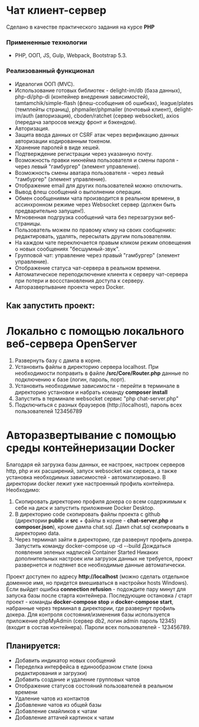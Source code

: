 # Чат клиент-сервер

Сделано в качестве практического задания на курсе **PHP**

### Примененные технологии
* PHP, ООП, JS, Gulp, Webpack, Bootstrap 5.3.

### Реализованный функционал

* Идеалогия ООП (MVC).
* Использование готовых библиотек - delight-im/db (база данных), php-di/php-di (контейнер внедрения зависимостей), tamtamchik/simple-flash (флеш-ссобщения об ошибках), league/plates (темплейты страниц), phpmailer/phpmailer (почтовый клиент), delight-im/auth (авторизация), cboden/ratchet (сервер websocket), axios (передача запросов между фронт и бэкендом).
* Авторизация.
* Защита ввода данных от CSRF атак через верификацию данных авторизации кодированным токеном.
* Хранение паролей в виде хешей. 
* Подтверждение регистрации через указанную почту.
* Возможность правки никнейма пользователя и смены пароля - через левый "гамбургер" (элемент управление).
* Возможность смены аватара пользователя - через левый "гамбургер" (элемент управление).
* Отображение email для других пользователей можно отключить.
* Вывод флеш сообщений о выполнении операции.
* Обмен сообщениями чата производится в реальном времени, в ассинхронном режиме через Websocket сервер (должен быть предварительно запущен!).
* Мгновенная подгрузка сообщений чата без перезагрузки веб-страницы.
* Пользователь можем по правому клику на своих сообщениях: редактировать, удалять, пересылать другим пользователям.
* На каждом чате переключается правым кликом режим оповещения о новых сообщениях "бесшумный-звук". 
* Групповой чат: управление через правый "гамбургер" (элемент управление).
* Отображение статуса чат-сервера в реальном времени.
* Автоматическое переподключение клиента к серверу чат-сервера при потери и воссстановления доступа к серверу.
* Авторазвертывание проекта через Docker.

## Как запустить проект:
# Локально с помощью локального веб-сервера OpenServer
1. Развернуть базу с дампа в корне. 
2. Установить файлы в директорию сервера localhost. При необходимости поправить в файле **/src/Core/Router.php** данные по подключению к базе (логин, пароль, порт). 
3. Установить необходимые зависимости - перейти в терминале в директорию установки и набрать команду **composer install**
4. Запустить в терминале websocket сервис "php chat-server.php"
5. Подключиться с разных браузеров (http://localhost), пароль всех пользователей 123456789
# Авторазвертывание с помощью среды контейнеризации Docker
Благодаря ей загрузка базы данных, ее настроек, настроек серверов http, php и их расширений, запуск websocket как сервиса, а также установка необходимых зависимостей - автоматизировано. В директории docker лежит уже настроенный профиль контейнера.
Необходимо:

1. Скопировать директорию профиля докера со всем содержимым к себе на диск и запустить приложение Docker Desktop.
2. В директорию code скопировать файлы проекта с github (директории **public** и **src** + файлы в корне - **chat-server.php** и **composer.json**), кроме дампа chat.sql. Дамп chat.sql скопировать в директорию data.
3. Через терминал зайти в директорию, где развернут профиль докера. Запустить команду docker-compose up -d --build 
Дождаться появления зеленых надписей Container Started
Никаких дополнительных настроек или загрузок данных не требуется, проект развернется и подтянет все необходимые данные автоматически.

Проект доступен по адресу **http://localhost** (можно сделать отдельное доменное имя, но придется вмешиваться в настройки hosts Windows). Если выйдет ошибка **connection refusion** - подождите пару минут для запуска базы после старта контейнера.
Последующие остановка / старт проект - команды **docker-compose stop** и **docker-compose start**, набранные через терминал в директории, где развернут профиль докера.
Для контроля состояния/изменения базы используется приложение phpMyAdmin (сервер db2, логин admin пароль 12345) (входит в состав контейнера).
Пароли всех пользователей - 123456789.

## Планируется:
* Добавить индикатор новых сообщений
* Переделка интерфейса в единообразном стиле (окна редактирования и загрузки)
* Добавить создание и удаление групповых чатов
* Отображение статусов состояний пользователей в реальном времени
* Удаление чатов из контактов
* Добавление чатов из общей базы
* Добавление смайликов к чатам
* Добавление аттачей картинок к чатам



